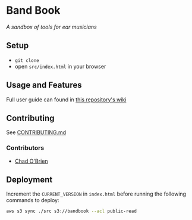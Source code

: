 # Band Book

*A sandbox of tools for ear musicians*

## Setup

- `git clone`
- open `src/index.html` in your browser

## Usage and Features

Full user guide can found in [this repository's wiki](https://github.com/csobrien90/band-book/wiki/User-Guide)

## Contributing

See [CONTRIBUTING.md](CONTRIBUTING.md)

### Contributors

- [Chad O'Brien](http://github.com/csobrien90)

## Deployment

Increment the `CURRENT_VERSION` in `index.html` before running the following commands to deploy:

```bash
aws s3 sync ./src s3://bandbook --acl public-read
```
